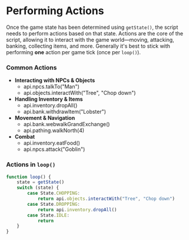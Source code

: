 # Performing Actions
Once the game state has been determined using `getState()`, the script needs to perform actions based on that state. Actions are the core of the script, allowing it to interact with the game world—moving, attacking, banking, collecting items, and more. Generally it's best to stick with performing **one** action per game tick (once per `loop()`).

### Common Actions
- **Interacting with NPCs & Objects**
    - api.npcs.talkTo("Man")
    - api.objects.interactWith("Tree", "Chop down")
- **Handling Inventory & Items**
    - api.inventory.dropAll()
    - api.bank.withdrawItem("Lobster")
- **Movement & Navigation**
    - api.bank.webwalkGrandExchange()
    - api.pathing.walkNorth(4)
- **Combat**
    - api.inventory.eatFood()
    - api.npcs.attack("Goblin")

### Actions in `loop()`
```typescript
function loop() {
    state = getState()
    switch (state) {
        case State.CHOPPING:
            return api.objects.interactWith("Tree", "Chop down")
        case State.DROPPING:
            return api.inventory.dropAll()
        case State.IDLE:
            return
    }
}
```